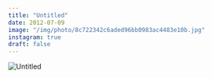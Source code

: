 ```yaml
---
title: "Untitled"
date: 2012-07-09
image: "/img/photo/8c722342c6aded96bb0983ac4483e10b.jpg"
instagram: true
draft: false
---
```


![Untitled](/img/photo/8c722342c6aded96bb0983ac4483e10b.jpg)
